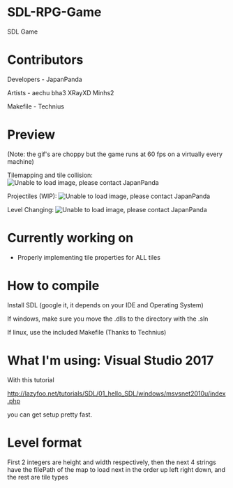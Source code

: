 # SDL-RPG-Game
SDL Game

# Contributors
Developers - JapanPanda

Artists - aechu bha3 XRayXD Minhs2

Makefile - Technius

# Preview
(Note: the gif's are choppy but the game runs at 60 fps on a virtually every machine)

Tilemapping and tile collision: ![Unable to load image, please contact JapanPanda](https://i.imgur.com/ILEcLxL.gif)

Projectiles (WIP): ![Unable to load image, please contact JapanPanda](https://i.imgur.com/Kiydgrp.gif)

Level Changing: ![Unable to load image, please contact JapanPanda](https://i.imgur.com/XlaQL5c.gif)

# Currently working on
- Properly implementing tile properties for ALL tiles

# How to compile
Install SDL (google it, it depends on your IDE and Operating System)

If windows, make sure you move the .dlls to the directory with the .sln

If linux, use the included Makefile (Thanks to Technius)

# What I'm using: Visual Studio 2017 
With this tutorial

http://lazyfoo.net/tutorials/SDL/01_hello_SDL/windows/msvsnet2010u/index.php 

you can get setup pretty fast.

# Level format
First 2 integers are height and width respectively, then the next 4 strings have the filePath of the map to load next in the order up left right down, and the rest are tile types
